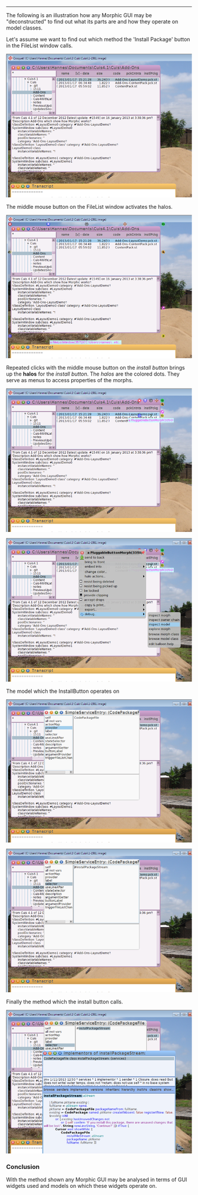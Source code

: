 -----------------------------

The following is an illustration how any Morphic GUI may be "deconstructed" to find out what its parts are and how they operate on model classes.

Let's assume we want to find out which method the 'Install Package' button in the FileList window calls.



![FileList window in Cuis](pictures/CuisFileListWindow.png)

The middle mouse button on the FileList window activates the halos.

![Halos around the FileList window](pictures/CuisFileListWindowWithHalos.png)

Repeated clicks with the middle mouse button on the *install button* brings up the **halos** for the *install button*. The *halos* are the colored dots. They serve as menus to access properties of the morphs.

![Install button with halos](pictures/CuisFileListWindowWithHalosAroundInstallPackageButton.png)


![Halo menu of 'Install Package' button](pictures/CuisFileListWindowInstallPackageButtonHaloMenuActivated.png)

The model which the InstallButton operates on

![The provider instance variable of the model](pictures/CuisFileListWindowInstallPackageButtonModelProvider.png)

![InstallPackageButtonModel](pictures/CuisFileListWindowInstallPackageButtonModel.png)


Finally the method which the install button calls.

![The method installPackageStream:](pictures/CuisFileListWindowInstallPackageButtonMethodBrowserOnInstallPackageStream.png)



### Conclusion ###
With the method shown any Morphic GUI may be analysed in terms of GUI widgets used and models on which these widgets operate on.
